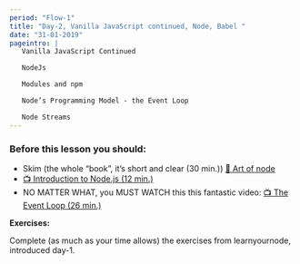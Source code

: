 ```yaml
---
period: "Flow-1"
title: "Day-2, Vanilla JavaScript continued, Node, Babel "
date: "31-01-2019"
pageintro: |
   Vanilla JavaScript Continued

   NodeJs 

   Modules and npm

   Node’s Programming Model - the Event Loop

   Node Streams
---
```


### Before this lesson you should:

<!--readings_begin-->
* Skim (the whole “book”, it’s short and clear (30 min.)) [:book: Art of node](https://github.com/maxogden/art-of-node) 
* [:tv: Introduction to Node.js (12 min.) ](https://www.youtube.com/watch?v=GJmFG4ffJZU) 
* NO MATTER WHAT, you MUST WATCH this this fantastic video: [:tv: The Event Loop (26 min.)](https://www.youtube.com/watch?v=8aGhZQkoFbQ)
<!--readings_end-->

**Exercises:** 
<!--exercises_begin-->
Complete (as much as your time allows) the exercises from learnyournode, introduced day-1.
 <!--exercises_end-->

